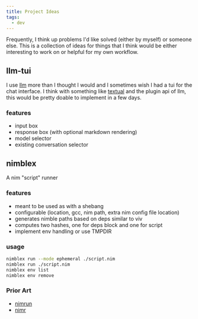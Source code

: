 ```yaml
---
title: Project Ideas
tags:
  - dev
---
```


Frequently, I think up problems I'd like solved (either by myself) or someone else.
This is a collection of ideas for things that I think would be either interesting to work on or helpful for my own workflow.

## llm-tui

I use [llm](https://github.com/simonw/llm) more than I thought I would and I sometimes wish I had a tui for the chat interface.
I think with something like [textual](https://github.com/Textualize/textual) and the plugin api of llm, this would be pretty doable to implement in a few days.

### features

- input box
- response box (with optional markdown rendering)
- model selector
- existing conversation selector


## nimblex

A nim "script" runner

### features

- meant to be used as with a shebang
- configurable (location, gcc, nim path, extra nim config file location)
- generates nimble paths based on deps similar to viv
- computes two hashes, one for deps block and one for script
- implement env handling or use TMPDIR

### usage

```sh
nimblex run --mode ephemeral ./script.nim
nimblex run ./script.nim
nimblex env list
nimblex env remove
```

### Prior Art

- [nimrun](https://github.com/flaviut/nimrun)
- [nimr](ihttps://github.com/Jeff-Ciesielski/nimr)
